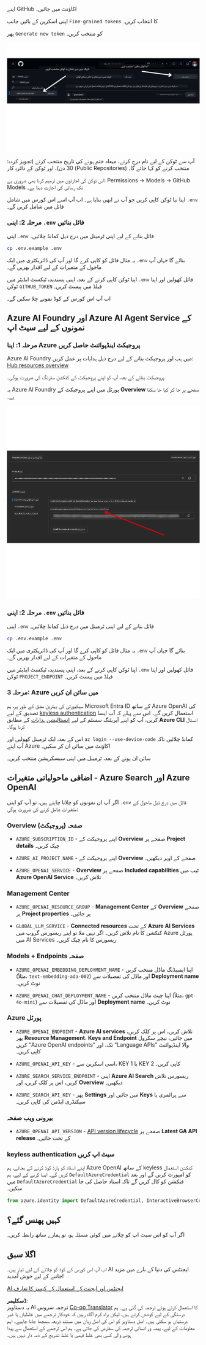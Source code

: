 <!--
CO_OP_TRANSLATOR_METADATA:
{
  "original_hash": "76945069b52a49cd0432ae3e0b0ba22e",
  "translation_date": "2025-07-12T07:44:23+00:00",
  "source_file": "00-course-setup/README.md",
  "language_code": "ur"
}
-->
اپنے GitHub اکاؤنٹ میں جائیں۔

اپنی اسکرین کے بائیں جانب `Fine-grained tokens` کا انتخاب کریں۔

پھر `Generate new token` کو منتخب کریں۔

![Generate Token](../../../translated_images/generate-token.9748d7585dd004cb4119b5aac724baff49c3a85791701b5e8ba3274b037c5b66.ur.png)

آپ سے ٹوکن کے لیے نام درج کرنے، میعاد ختم ہونے کی تاریخ منتخب کرنے (تجویز کردہ: 30 دن)، اور ٹوکن کے دائرہ کار (Public Repositories) منتخب کرنے کو کہا جائے گا۔

اس ٹوکن کی اجازتوں میں ترمیم کرنا بھی ضروری ہے: Permissions -> Models -> GitHub Models تک رسائی کی اجازت دیتا ہے۔

اپنا نیا ٹوکن کاپی کریں جو آپ نے ابھی بنایا ہے۔ اب آپ اسے اس کورس میں شامل `.env` فائل میں شامل کریں گے۔

### مرحلہ 2: اپنی `.env` فائل بنائیں

اپنی `.env` فائل بنانے کے لیے اپنی ٹرمینل میں درج ذیل کمانڈ چلائیں۔

```bash
cp .env.example .env
```

یہ مثال فائل کو کاپی کرے گا اور آپ کی ڈائریکٹری میں ایک `.env` بنائے گا جہاں آپ ماحول کے متغیرات کے لیے اقدار بھریں گے۔

اپنا ٹوکن کاپی کرنے کے بعد، اپنی پسندیدہ ٹیکسٹ ایڈیٹر میں `.env` فائل کھولیں اور اپنا ٹوکن `GITHUB_TOKEN` فیلڈ میں پیسٹ کریں۔

اب آپ اس کورس کے کوڈ نمونے چلا سکیں گے۔

## Azure AI Foundry اور Azure AI Agent Service کے نمونوں کے لیے سیٹ اپ

### مرحلہ 1: اپنا Azure پروجیکٹ اینڈپوائنٹ حاصل کریں

Azure AI Foundry میں ہب اور پروجیکٹ بنانے کے لیے درج ذیل ہدایات پر عمل کریں: [Hub resources overview](https://learn.microsoft.com/en-us/azure/ai-foundry/concepts/ai-resources)

پروجیکٹ بنانے کے بعد، آپ کو اپنے پروجیکٹ کے کنکشن سٹرنگ کی ضرورت ہوگی۔

یہ Azure AI Foundry پورٹل میں اپنے پروجیکٹ کے **Overview** صفحے پر جا کر کیا جا سکتا ہے۔

![پروجیکٹ کنکشن اسٹرنگ](../../../translated_images/project-endpoint.8cf04c9975bbfbf18f6447a599550edb052e52264fb7124d04a12e6175e330a5.ur.png)

### مرحلہ 2: اپنی `.env` فائل بنائیں

اپنی `.env` فائل بنانے کے لیے اپنی ٹرمینل میں درج ذیل کمانڈ چلائیں۔

```bash
cp .env.example .env
```

یہ مثال فائل کو کاپی کرے گا اور آپ کی ڈائریکٹری میں ایک `.env` بنائے گا جہاں آپ ماحول کے متغیرات کے لیے اقدار بھریں گے۔

اپنا ٹوکن کاپی کرنے کے بعد، اپنی پسندیدہ ٹیکسٹ ایڈیٹر میں `.env` فائل کھولیں اور اپنا ٹوکن `PROJECT_ENDPOINT` فیلڈ میں پیسٹ کریں۔

### مرحلہ 3: Azure میں سائن ان کریں

سیکیورٹی کی بہترین مشق کے طور پر، ہم Microsoft Entra ID کے ساتھ Azure OpenAI کی تصدیق کے لیے [keyless authentication](https://learn.microsoft.com/azure/developer/ai/keyless-connections?tabs=csharp%2Cazure-cli?WT.mc_id=academic-105485-koreyst) استعمال کریں گے۔ اس سے پہلے کہ آپ ایسا کریں، آپ کو اپنے آپریٹنگ سسٹم کے لیے [انسٹالیشن ہدایات](https://learn.microsoft.com/cli/azure/install-azure-cli?WT.mc_id=academic-105485-koreyst) کے مطابق **Azure CLI** انسٹال کرنا ہوگا۔

اس کے بعد، ایک ٹرمینل کھولیں اور `az login --use-device-code` کمانڈ چلائیں تاکہ آپ اپنے Azure اکاؤنٹ میں سائن ان کر سکیں۔

سائن ان ہونے کے بعد، ٹرمینل میں اپنی سبسکرپشن منتخب کریں۔


## اضافی ماحولیاتی متغیرات - Azure Search اور Azure OpenAI

اگر آپ ان نمونوں کو چلانا چاہتے ہیں، تو آپ کو اپنی `.env` فائل میں درج ذیل ماحول کے متغیرات شامل کرنے کی ضرورت ہوگی:

### Overview صفحہ (پروجیکٹ)

- `AZURE_SUBSCRIPTION_ID` - اپنے پروجیکٹ کے **Overview** صفحے پر **Project details** چیک کریں۔

- `AZURE_AI_PROJECT_NAME` - اپنے پروجیکٹ کے **Overview** صفحے کے اوپر دیکھیں۔

- `AZURE_OPENAI_SERVICE` - **Overview** صفحے پر **Included capabilities** ٹیب میں **Azure OpenAI Service** تلاش کریں۔

### Management Center

- `AZURE_OPENAI_RESOURCE_GROUP` - **Management Center** کے **Overview** صفحے پر **Project properties** پر جائیں۔

- `GLOBAL_LLM_SERVICE` - **Connected resources** کے تحت **Azure AI Services** کنکشن کا نام تلاش کریں۔ اگر نہیں ملا تو اپنے ریسورس گروپ میں Azure پورٹل میں AI Services ریسورس کا نام چیک کریں۔

### Models + Endpoints صفحہ

- `AZURE_OPENAI_EMBEDDING_DEPLOYMENT_NAME` - اپنا ایمبیڈنگ ماڈل منتخب کریں (مثلاً، `text-embedding-ada-002`) اور ماڈل کی تفصیلات سے **Deployment name** نوٹ کریں۔

- `AZURE_OPENAI_CHAT_DEPLOYMENT_NAME` - اپنا چیٹ ماڈل منتخب کریں (مثلاً، `gpt-4o-mini`) اور ماڈل کی تفصیلات سے **Deployment name** نوٹ کریں۔

### Azure پورٹل

- `AZURE_OPENAI_ENDPOINT` - **Azure AI services** تلاش کریں، اس پر کلک کریں، پھر **Resource Management**، **Keys and Endpoint** میں جائیں، نیچے سکرول کریں "Azure OpenAI endpoints" تک، اور "Language APIs" والا اینڈپوائنٹ کاپی کریں۔

- `AZURE_OPENAI_API_KEY` - اسی اسکرین سے، KEY 1 یا KEY 2 کاپی کریں۔

- `AZURE_SEARCH_SERVICE_ENDPOINT` - اپنی **Azure AI Search** ریسورس تلاش کریں، اس پر کلک کریں، اور **Overview** دیکھیں۔

- `AZURE_SEARCH_API_KEY` - پھر **Settings** میں جائیں اور **Keys** سے پرائمری یا سیکنڈری ایڈمن کی کاپی کریں۔

### بیرونی ویب صفحہ

- `AZURE_OPENAI_API_VERSION` - [API version lifecycle](https://learn.microsoft.com/en-us/azure/ai-services/openai/api-version-deprecation#latest-ga-api-release) صفحے پر **Latest GA API release** کے تحت جائیں۔

### keyless authentication سیٹ اپ کریں

اپنے اسناد کو ہارڈ کوڈ کرنے کے بجائے، ہم Azure OpenAI کے ساتھ keyless کنکشن استعمال کریں گے۔ ایسا کرنے کے لیے، ہم `DefaultAzureCredential` کو امپورٹ کریں گے اور بعد میں `DefaultAzureCredential` فنکشن کو کال کریں گے تاکہ اسناد حاصل کی جا سکیں۔

```python
from azure.identity import DefaultAzureCredential, InteractiveBrowserCredential
```

## کہیں پھنس گئے؟

اگر آپ کو اس سیٹ اپ کو چلانے میں کوئی مسئلہ ہو، تو ہمارے ساتھ رابطہ کریں۔

## اگلا سبق

اب آپ اس کورس کے کوڈ کو چلانے کے لیے تیار ہیں۔ AI ایجنٹس کی دنیا کے بارے میں مزید جاننے کے لیے خوش آمدید!

[AI ایجنٹس اور ایجنٹ کے استعمال کے کیسز کا تعارف](../01-intro-to-ai-agents/README.md)

**ڈسکلیمر**:  
یہ دستاویز AI ترجمہ سروس [Co-op Translator](https://github.com/Azure/co-op-translator) کا استعمال کرتے ہوئے ترجمہ کی گئی ہے۔ ہم درستگی کے لیے کوشش کرتے ہیں، لیکن براہ کرم آگاہ رہیں کہ خودکار ترجمے میں غلطیاں یا غیر درستیاں ہو سکتی ہیں۔ اصل دستاویز کو اس کی اصل زبان میں مستند ذریعہ سمجھا جانا چاہیے۔ اہم معلومات کے لیے، پیشہ ور انسانی ترجمہ کی سفارش کی جاتی ہے۔ ہم اس ترجمے کے استعمال سے پیدا ہونے والی کسی بھی غلط فہمی یا غلط تشریح کے ذمہ دار نہیں ہیں۔
